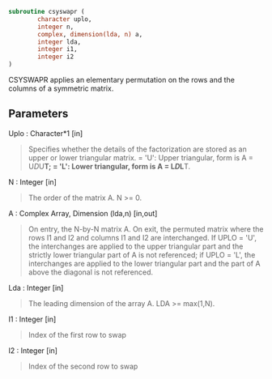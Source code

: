 ```fortran
subroutine csyswapr (
		character uplo,
		integer n,
		complex, dimension(lda, n) a,
		integer lda,
		integer i1,
		integer i2
)
```

 CSYSWAPR applies an elementary permutation on the rows and the columns of
 a symmetric matrix.

## Parameters
Uplo : Character*1 [in]
> Specifies whether the details of the factorization are stored
> as an upper or lower triangular matrix.
> = 'U':  Upper triangular, form is A = U*D*U**T;
> = 'L':  Lower triangular, form is A = L*D*L**T.

N : Integer [in]
> The order of the matrix A.  N >= 0.

A : Complex Array, Dimension (lda,n) [in,out]
> On entry, the N-by-N matrix A. On exit, the permuted matrix
> where the rows I1 and I2 and columns I1 and I2 are interchanged.
> If UPLO = 'U', the interchanges are applied to the upper
> triangular part and the strictly lower triangular part of A is
> not referenced; if UPLO = 'L', the interchanges are applied to
> the lower triangular part and the part of A above the diagonal
> is not referenced.

Lda : Integer [in]
> The leading dimension of the array A.  LDA >= max(1,N).

I1 : Integer [in]
> Index of the first row to swap

I2 : Integer [in]
> Index of the second row to swap


